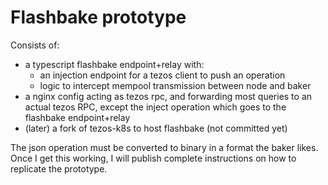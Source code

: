 Flashbake prototype
===================

Consists of:

* a typescript flashbake endpoint+relay with:
  * an injection endpoint for a tezos client to push an operation
  * logic to intercept mempool transmission between node and baker
* a nginx config acting as tezos rpc, and forwarding most queries to an actual tezos RPC, except the inject operation which goes to the flashbake endpoint+relay
* (later) a fork of tezos-k8s to host flashbake (not committed yet)

The json operation must be converted to binary in a format the baker likes. Once I get this working, I will publish complete instructions on how to replicate the prototype.
